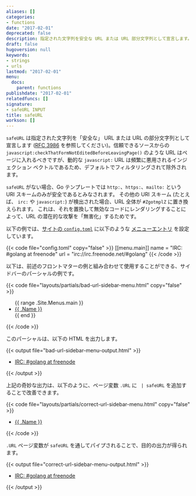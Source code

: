 ```yaml
---
aliases: []
categories:
- functions
date: "2017-02-01"
deprecated: false
description: 指定された文字列を安全な URL または URL 部分文字列として宣言します。
draft: false
hugoversion: null
keywords:
- strings
- urls
lastmod: "2017-02-01"
menu:
  docs:
    parent: functions
publishdate: "2017-02-01"
relatedfuncs: []
signature:
- safeURL INPUT
title: safeURL
workson: []
---
```


`safeURL` は指定された文字列を「安全な」 URL または URL の部分文字列として宣言します ([RFC 3986][] を参照してください)。信頼できるソースからの `javascript:checkThatFormNotEditedBeforeLeavingPage()` のような URL はページに入れるべきですが、動的な `javascript:` URL は頻繁に悪用されるインジェクション ベクトルであるため、デフォルトでフィルタリングされて除外されます。

`safeURL` がない場合、Go テンプレートでは `http:`、`https:`、`mailto:` という URI スキームのみが安全であるとみなされます。 その他の URI スキーム (たとえば、 `irc:` や `javascript:`) が検出された場合、URL 全体が `#ZgotmplZ` に置き換えられます。 これは、それを置換して無効なコードにレンダリングすることによって、URL の潜在的な攻撃を「無害化」するためです。

以下の例では、[サイトの `config.toml`][configuration] に以下のような [メニューエントリ][menus] を設定しています。

{{< code file="config.toml" copy="false" >}}
[[menu.main]]
    name = "IRC: #golang at freenode"
    url = "irc://irc.freenode.net/#golang"
{{< /code >}}

以下は、前述のフロントマターの例と組み合わせて使用することができる、サイドバーのパーシャルの例です。

{{< code file="layouts/partials/bad-url-sidebar-menu.html" copy="false" >}}
<!-- この順序付けられていないリストは、サイドバー メニューの一部である可能性があります -->
<ul>
  {{ range .Site.Menus.main }}
  <li><a href="{{ .URL }}">{{ .Name }}</a></li>
  {{ end }}
</ul>
{{< /code >}}

このパーシャルは、以下の HTML を出力します。

{{< output file="bad-url-sidebar-menu-output.html" >}}
<!-- この順序付けられていないリストは、サイドバー メニューの一部である可能性があります -->
<ul>
    <li><a href="#ZgotmplZ">IRC: #golang at freenode</a></li>
</ul>
{{< /output >}}

上記の奇妙な出力は、以下のように、ページ変数 `.URL` に ` | safeURL` を追加することで改善できます。

{{< code file="layouts/partials/correct-url-sidebar-menu.html" copy="false" >}}
<!-- この順序付けられていないリストは、サイドバー メニューの一部である可能性があります -->
<ul>
    <li><a href="{{ .URL | safeURL }}">{{ .Name }}</a></li>
</ul>
{{< /code >}}

`.URL` ページ変数が `safeURL` を通してパイプされることで、目的の出力が得られます。

{{< output file="correct-url-sidebar-menu-output.html" >}}
<ul class="sidebar-menu">
    <li><a href="irc://irc.freenode.net/#golang">IRC: #golang at freenode</a></li>
</ul>
{{< /output >}}

[configuration]: /getting-started/configuration/
[menus]: /content-management/menus/
[RFC 3986]: https://tools.ietf.org/html/rfc3986

